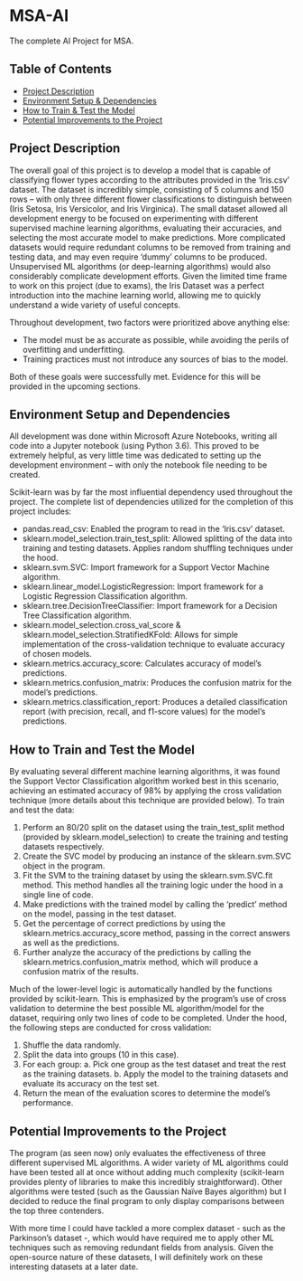 # MSA-AI
The complete AI Project for MSA.

## Table of Contents
* [Project Description](#project-description)
* [Environment Setup & Dependencies](#environment-setup-and-dependencies)
* [How to Train & Test the Model](#how-to-train-and-test-the-model)
* [Potential Improvements to the Project](#potential-improvements-to-the-project)

## Project Description
The overall goal of this project is to develop a model that is capable of classifying flower types according to the attributes provided in the ‘Iris.csv’ dataset. The dataset is incredibly simple, consisting of 5 columns and 150 rows – with only three different flower classifications to distinguish between (Iris Setosa, Iris Versicolor, and Iris Virginica). The small dataset allowed all development energy to be focused on experimenting with different supervised machine learning algorithms, evaluating their accuracies, and selecting the most accurate model to make predictions. More complicated datasets would require redundant columns to be removed from training and testing data, and may even require ‘dummy’ columns to be produced. Unsupervised ML algorithms (or deep-learning algorithms) would also considerably complicate development efforts. Given the limited time frame to work on this project (due to exams), the Iris Dataset was a perfect introduction into the machine learning world, allowing me to quickly understand a wide variety of useful concepts.

Throughout development, two factors were prioritized above anything else:
*	The model must be as accurate as possible, while avoiding the perils of overfitting and underfitting. 
*	Training practices must not introduce any sources of bias to the model. 

Both of these goals were successfully met. Evidence for this will be provided in the upcoming sections.

## Environment Setup and Dependencies
All development was done within Microsoft Azure Notebooks, writing all code into a Jupyter notebook (using Python 3.6). This proved to be extremely helpful, as very little time was dedicated to setting up the development environment – with only the notebook file needing to be created.  

Scikit-learn was by far the most influential dependency used throughout the project. The complete list of dependencies utilized for the completion of this project includes:
*	pandas.read_csv: Enabled the program to read in the ‘Iris.csv’ dataset.
*	sklearn.model_selection.train_test_split: Allowed splitting of the data into training and testing datasets. Applies random shuffling techniques under the hood.
*	sklearn.svm.SVC: Import framework for a Support Vector Machine algorithm.
*	sklearn.linear_model.LogisticRegression: Import framework for a Logistic Regression Classification algorithm.
*	sklearn.tree.DecisionTreeClassifier: Import framework for a Decision Tree Classification algorithm.
*	sklearn.model_selection.cross_val_score & sklearn.model_selection.StratifiedKFold: Allows for simple implementation of the cross-validation technique to evaluate accuracy of chosen models.
*	sklearn.metrics.accuracy_score: Calculates accuracy of model’s predictions.
*	sklearn.metrics.confusion_matrix: Produces the confusion matrix for the model’s predictions.
*	sklearn.metrics.classification_report: Produces a detailed classification report (with precision, recall, and f1-score values) for the model’s predictions.

## How to Train and Test the Model
By evaluating several different machine learning algorithms, it was found the Support Vector Classification algorithm worked best in this scenario, achieving an estimated accuracy of 98% by applying the cross validation technique (more details about this technique are provided below). To train and test the data:
1.	Perform an 80/20 split on the dataset using the train_test_split method (provided by sklearn.model_selection) to create the training and testing datasets respectively.
2.	Create the SVC model by producing an instance of the sklearn.svm.SVC object in the program.
3.	Fit the SVM to the training dataset by using the sklearn.svm.SVC.fit method. This method handles all the training logic under the hood in a single line of code.
4.	Make predictions with the trained model by calling the ‘predict’ method on the model, passing in the test dataset.
5.	Get the percentage of correct predictions by using the sklearn.metrics.accuracy_score method, passing in the correct answers as well as the predictions.
6.	Further analyze the accuracy of the predictions by calling the sklearn.metrics.confusion_matrix method, which will produce a confusion matrix of the results.

Much of the lower-level logic is automatically handled by the functions provided by scikit-learn. This is emphasized by the program’s use of cross validation to determine the best possible ML algorithm/model for the dataset, requiring only two lines of code to be completed. Under the hood, the following steps are conducted for cross validation:
1.	Shuffle the data randomly.
2.	Split the data into groups (10 in this case).
3.	For each group:
a.	Pick one group as the test dataset and treat the rest as the training datasets.
b.	Apply the model to the training datasets and evaluate its accuracy on the test set.
4.	Return the mean of the evaluation scores to determine the model’s performance.

## Potential Improvements to the Project
The program (as seen now) only evaluates the effectiveness of three different supervised ML algorithms. A wider variety of ML algorithms could have been tested all at once without adding much complexity (scikit-learn provides plenty of libraries to make this incredibly straightforward). Other algorithms were tested (such as the Gaussian Naïve Bayes algorithm) but I decided to reduce the final program to only display comparisons between the top three contenders.

With more time I could have tackled a more complex dataset - such as the Parkinson’s dataset -, which would have required me to apply other ML techniques such as removing redundant fields from analysis. Given the open-source nature of these datasets, I will definitely work on these interesting datasets at a later date.
